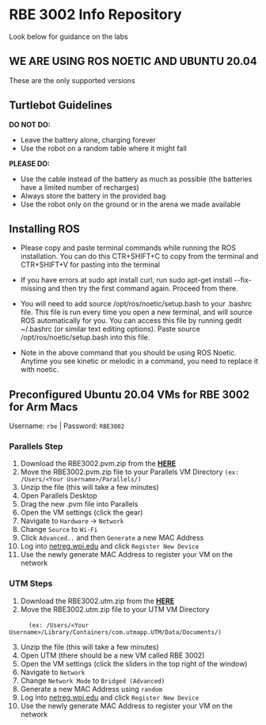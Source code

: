 # RBE 3002 Info Repository
Look below for guidance on the labs

## WE ARE USING ROS NOETIC AND UBUNTU 20.04
These are the only supported versions

## Turtlebot Guidelines

**DO NOT DO:**
- Leave the battery alone, charging forever
- Use the robot on a random table where it might fall

**PLEASE DO:**
- Use the cable instead of the battery as much as possible (the batteries have a limited number of recharges)
- Always store the battery in the provided bag
- Use the robot only on the ground or in the arena we made available

## Installing ROS
- Please copy and paste terminal commands while running the ROS installation. You can do this CTR+SHIFT+C to copy from the terminal and CTR+SHIFT+V for pasting into the terminal

- If you have errors at sudo apt install curl, run sudo apt-get install --fix-missing and then try the first command again. Proceed from there. 

- You will need to add source /opt/ros/noetic/setup.bash to your .bashrc file. This file is run every time you open a new terminal, and will source ROS automatically for you. You can access this file by running gedit ~/.bashrc (or similar text editing options). Paste source /opt/ros/noetic/setup.bash into this file. 

- Note in the above command that you should be using ROS Noetic. Anytime you see kinetic or melodic in a command, you need to replace it with noetic. 


## Preconfigured Ubuntu 20.04 VMs for RBE 3002 for Arm Macs
Username: `rbe` | Password: `RBE3002`

### Parallels Step
1. Download the RBE3002.pvm.zip from the [**HERE**](https://drive.google.com/file/d/1tyTBqvedI3-AxBXs0ogOPc2BovvY22FM/view?usp=sharing)
2. Move the RBE3002.pvm.zip file to your Parallels VM Directory `(ex: /Users/<Your Username>/Parallels/)`
3. Unzip the file (this will take a few minutes)
4. Open Parallels Desktop
5. Drag the new .pvm file into Parallels
6. Open the VM settings (click the gear)
7. Navigate to `Hardware` -> `Network`
8. Change `Source` to `Wi-Fi`
9. Click `Advanced..` and then `Generate` a new MAC Address
10. Log into [netreg.wpi.edu](netreg.wpi.edu) and click `Register New Device`
11. Use the newly generate MAC Address to register your VM on the network

### UTM Steps
1. Download the RBE3002.utm.zip from the [**HERE**](https://drive.google.com/file/d/1CPwP1I6Bm2KLlnL_hFs11FlJVqSdyK50/view?usp=sharing)
2. Move the RBE3002.utm.zip file to your UTM VM Directory 

  &nbsp;&nbsp;&nbsp;&nbsp;&nbsp;&nbsp;&nbsp;&nbsp;&nbsp;&nbsp;`(ex: /Users/<Your Username>/Library/Containers/com.utmapp.UTM/Data/Documents/)`
  
3. Unzip the file (this will take a few minutes)
4. Open UTM (there should be a new VM called RBE 3002)
5. Open the VM settings (click the sliders in the top right of the window)
6. Navigate to `Network`
7. Change `Network Mode` to `Bridged (Advanced)`
8. Generate a new MAC Address using `random` 
9. Log into [netreg.wpi.edu](netreg.wpi.edu) and click `Register New Device`
10. Use the newly generate MAC Address to register your VM on the network
